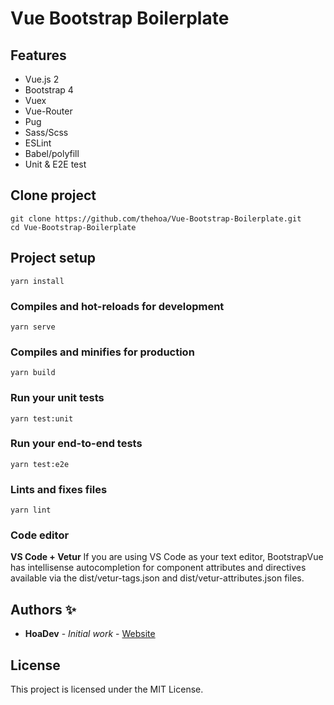 # Vue Bootstrap Boilerplate

## Features

- Vue.js 2
- Bootstrap 4
- Vuex
- Vue-Router
- Pug
- Sass/Scss
- ESLint
- Babel/polyfill
- Unit & E2E test

## Clone project

```
git clone https://github.com/thehoa/Vue-Bootstrap-Boilerplate.git
cd Vue-Bootstrap-Boilerplate
```

## Project setup

```
yarn install
```

### Compiles and hot-reloads for development

```
yarn serve
```

### Compiles and minifies for production

```
yarn build
```

### Run your unit tests

```
yarn test:unit
```

### Run your end-to-end tests

```
yarn test:e2e
```

### Lints and fixes files

```
yarn lint
```

### Code editor

**VS Code + Vetur**
If you are using VS Code as your text editor, BootstrapVue has intellisense autocompletion for component attributes and directives available via the dist/vetur-tags.json and dist/vetur-attributes.json files.

## Authors ✨

- **HoaDev** - _Initial work_ - [Website](https://hoadev.com)

## License

This project is licensed under the MIT License.
